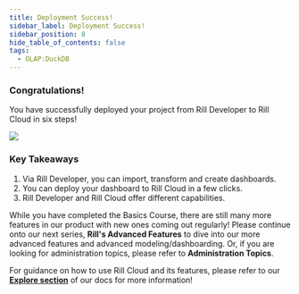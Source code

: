 ```yaml
---
title: Deployment Success!
sidebar_label: Deployment Success!
sidebar_position: 8
hide_table_of_contents: false
tags:
  - OLAP:DuckDB
---
```


### Congratulations!

You have successfully deployed your project from Rill Developer to Rill Cloud in six steps!

<img src = '/img/tutorials/106/rill-cloud-success.png' class='rounded-gif' />
<br />



### Key Takeaways

1. Via Rill Developer, you can import, transform and create dashboards.
2. You can deploy your dashboard to Rill Cloud in a few clicks.
3. Rill Developer and Rill Cloud offer different capabilities.


While you have completed the Basics Course, there are still many more features in our product with new ones coming out regularly! Please continue onto our next series, **Rill's Advanced Features** to dive into our more advanced features and advanced modeling/dashboarding. Or, if you are looking for administration topics, please refer to **Administration Topics**.

For guidance on how to use Rill Cloud and its features, please refer to our [**Explore section**](https://docs.rilldata.com/explore/dashboard-101) of our docs for more information!


